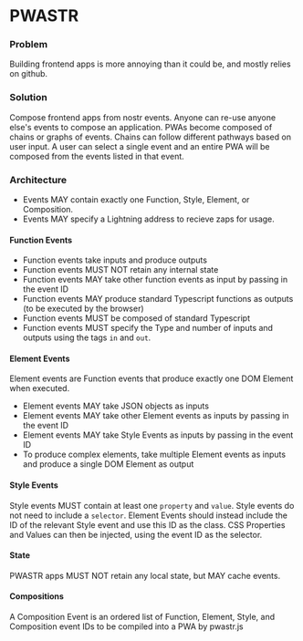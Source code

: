 # PWASTR

### Problem
Building frontend apps is more annoying than it could be, and mostly relies on github.

### Solution
Compose frontend apps from nostr events. Anyone can re-use anyone else's events to compose an application. PWAs become composed of chains or graphs of events. Chains can follow different pathways based on user input. A user can select a single event and an entire PWA will be composed from the events listed in that event.

### Architecture
- Events MAY contain exactly one Function, Style, Element, or Composition. 
- Events MAY specify a Lightning address to recieve zaps for usage.

#### Function Events
- Function events take inputs and produce outputs
- Function events MUST NOT retain any internal state
- Function events MAY take other function events as input by passing in the event ID
- Function events MAY produce standard Typescript functions as outputs (to be executed by the browser)
- Function events MUST be composed of standard Typescript
- Function events MUST specify the Type and number of inputs and outputs using the tags `in` and `out`.

#### Element Events
Element events are Function events that produce exactly one DOM Element when executed.

- Element events MAY take JSON objects as inputs
- Element events MAY take other Element events as inputs by passing in the event ID
- Element events MAY take Style Events as inputs by passing in the event ID
- To produce complex elements, take multiple Element events as inputs and produce a single DOM Element as output

#### Style Events
Style events MUST contain at least one `property` and `value`.
Style events do not need to include a `selector`. Element Events should instead include the ID of the relevant Style event and use this ID as the class. CSS Properties and Values can then be injected, using the event ID as the selector.

#### State
PWASTR apps MUST NOT retain any local state, but MAY cache events.

#### Compositions
A Composition Event is an ordered list of Function, Element, Style, and Composition event IDs to be compiled into a PWA by pwastr.js
